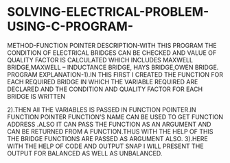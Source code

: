 # SOLVING-ELECTRICAL-PROBLEM-USING-C-PROGRAM-
METHOD-FUNCTION POINTER
DESCRIPTION-WITH THIS PROGRAM THE CONDITION OF
 ELECTRICAL BRIDGES CAN BE CHECKED AND
 VALUE OF QUALITY FACTOR IS CALCULATED
 WHICH INCLUDES MAXWELL BRIDGE,MAXWELL –
 INDUCTANCE BRIDGE, HAYS BRIDGE,OWEN BRIDGE.
PROGRAM EXPLANATION-1).IN THIS FIRST I CREATED THE FUNCTION
 FOR EACH REQUIRED BRIDGE IN WHICH
 THE VARIABLE REQUIRED ARE DECLARED AND
 THE CONDITION AND QUALITY FACTOR
 FOR EACH BRIDGE IS WRITTEN

2).THEN All THE VARIABLES IS PASSED IN FUNCTION
 POINTER.IN FUNCTION POINTER FUNCTION’S NAME
 CAN BE USED TO GET FUNCTION ADDRESS .ALSO IT
 CAN PASS THE FUNCTION AS AN ARGUMENT AND
CAN BE RETURNED FROM A FUNCTION.THUS WITH
 THE HELP OF THIS THE BRIDGE FUNCTIONS ARE PASSED
 AS ARGUMENT ALSO.
 3).HERE WITH THE HELP OF CODE AND OUTPUT SNAP
 I WILL PRESENT THE OUTPUT FOR BALANCED AS WELL AS
 UNBALANCED.
